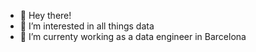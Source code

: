 - 👋 Hey there! 
- 👀 I’m interested in all things data 
- 🌱 I’m currenty working as a data engineer in Barcelona
